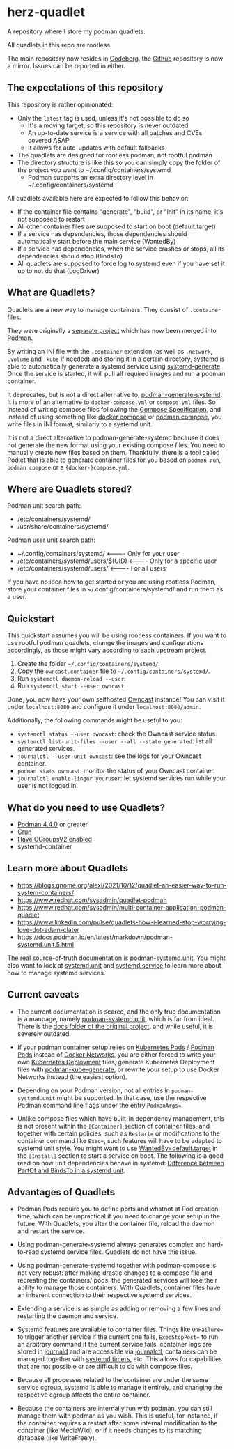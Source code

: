 # herz-quadlet
A repository where I store my podman quadlets.

All quadlets in this repo are rootless.

The main repository now resides in [Codeberg](https://codeberg.org/herzenschein/herz-quadlet),
the [Github](https://github.com/herzenschein/herz-quadlet) repository is now a mirror.
Issues can be reported in either.

## The expectations of this repository

This repository is rather opinionated:

* Only the `latest` tag is used, unless it's not possible to do so
  * It's a moving target, so this repository is never outdated
  * An up-to-date service is a service with all patches and CVEs covered ASAP
  * It allows for auto-updates with default fallbacks
* The quadlets are designed for rootless podman, not rootful podman
* The directory structure is like this so you can simply copy the folder of the project you want to ~/.config/containers/systemd
  * Podman supports an extra directory level in ~/.config/containers/systemd

All quadlets available here are expected to follow this behavior:

* If the container file contains "generate", "build", or "init" in its name, it's not supposed to restart
* All other container files are supposed to start on boot (default.target)
* If a service has dependencies, those dependencies should automatically start before the main service (WantedBy)
* If a service has dependencies, when the service crashes or stops, all its dependencies should stop (BindsTo)
* All quadlets are supposed to force log to systemd even if you have set it up to not do that (LogDriver)

## What are Quadlets?

Quadlets are a new way to manage containers. They consist of `.container` files.

They were originally a [separate project](https://github.com/containers/quadlet)
which has now been merged into [Podman](https://github.com/containers/podman).

By writing an INI file with the `.container` extension (as well as `.network`,
`.volume` and `.kube` if needed) and storing it in a certain directory,
[systemd](https://systemd.io/) is able to automatically generate a systemd
service using
[systemd-generate](https://www.freedesktop.org/software/systemd/man/systemd.generator.html).
Once the service is started, it will pull all required images and run a podman
container.

It deprecates, but is not a direct alternative to,
[podman-generate-systemd](https://docs.podman.io/en/latest/markdown/podman-generate-systemd.1.html).
It is more of an alternative to `docker-compose.yml` or `compose.yml` files.
So instead of writing compose files following the
[Compose Specification](https://compose-spec.io/),
and instead of using something like
[docker compose](https://docs.docker.com/compose/) or
[podman compose](https://github.com/containers/podman-compose),
you write files in INI format, similarly to a systemd unit.

It is not a direct alternative to podman-generate-systemd because it does not
generate the new format using your existing compose files. You need to manually
create new files based on them. Thankfully, there is a tool called
[Podlet](https://github.com/k9withabone/podlet) that is able to generate
container files for you based on `podman run`, `podman compose` or a
`{docker-}compose.yml`.

## Where are Quadlets stored?

Podman unit search path:

* /etc/containers/systemd/
* /usr/share/containers/systemd/

Podman user unit search path:

* ~/.config/containers/systemd/        <---- Only for your user
* /etc/containers/systemd/users/$(UID) <---- Only for a specific user
* /etc/containers/systemd/users/       <---- For all users

If you have no idea how to get started or you are using rootless Podman, store
your container files in ~/.config/containers/systemd/ and run them as a user.

## Quickstart

This quickstart assumes you will be using rootless containers. If you want to
use rootful podman quadlets, change the images and configurations accordingly,
as those might vary according to each upstream project.

1. Create the folder `~/.config/containers/systemd/`.
2. Copy the `owncast.container` file to `~/.config/containers/systemd/`.
3. Run `systemctl daemon-reload --user`.
4. Run `systemctl start --user owncast`.

Done, you now have your own selfhosted [Owncast](https://owncast.online/)
instance! You can visit it under `localhost:8080` and configure it under
`localhost:8080/admin`.

Additionally, the following commands might be useful to you:

* `systemctl status --user owncast`: check the Owncast service status.
* `systemctl list-unit-files --user --all --state generated`: list all
generated services.
* `journalctl --user-unit owncast`: see the logs for your Owncast container.
* `podman stats owncast`: monitor the status of your Owncast container.
* `journalctl enable-linger youruser`: let systemd services run while your
user is not logged in.

## What do you need to use Quadlets?

* [Podman 4.4.0](https://github.com/containers/podman/releases/tag/v4.4.0) or greater
* [Crun](https://github.com/containers/crun)
* [Have CGroupsV2 enabled](https://access.redhat.com/documentation/en-us/red_hat_enterprise_linux/8/html/managing_monitoring_and_updating_the_kernel/using-cgroups-v2-to-control-distribution-of-cpu-time-for-applications_managing-monitoring-and-updating-the-kernel#mounting-cgroups-v2_using-cgroups-v2-to-control-distribution-of-cpu-time-for-applications)
* systemd-container

## Learn more about Quadlets

* https://blogs.gnome.org/alexl/2021/10/12/quadlet-an-easier-way-to-run-system-containers/
* https://www.redhat.com/sysadmin/quadlet-podman
* https://www.redhat.com/sysadmin/multi-container-application-podman-quadlet
* https://www.linkedin.com/pulse/quadlets-how-i-learned-stop-worrying-love-dot-adam-clater
* https://docs.podman.io/en/latest/markdown/podman-systemd.unit.5.html

The real source-of-truth documentation is
[podman-systemd.unit](https://docs.podman.io/en/latest/markdown/podman-systemd.unit.5.html).
You might also want to look at
[systemd.unit](https://www.freedesktop.org/software/systemd/man/systemd.unit.html) and
[systemd.service](https://www.freedesktop.org/software/systemd/man/systemd.service.html)
to learn more about how to manage systemd services.

## Current caveats

* The current documentation is scarce, and the only true documentation is a
manpage, namely
[podman-systemd.unit](https://docs.podman.io/en/latest/markdown/podman-systemd.unit.5.html),
which is far from ideal. There is the
[docs folder of the original project](https://github.com/containers/quadlet/blob/main/docs/),
and while useful, it is severely outdated.

* If your podman container setup relies on
[Kubernetes Pods](https://kubernetes.io/docs/concepts/workloads/pods/) /
[Podman Pods](https://docs.podman.io/en/latest/markdown/podman-pod.1.html)
instead of [Docker Networks](https://docs.docker.com/network/), you are either
forced to write your own
[Kubernetes Deployment](https://kubernetes.io/docs/concepts/workloads/controllers/deployment/)
files, generate Kubernetes Deployment files with
[podman-kube-generate](https://docs.podman.io/en/latest/markdown/podman-kube-generate.1.html),
or rewrite your setup to use Docker Networks instead (the easiest option).

* Depending on your Podman version, not all entries in `podman-systemd.unit`
might be supported. In that case, use the respective Podman command line flags
under the entry `PodmanArgs=`.

* Unlike compose files which have built-in dependency management, this is not
present within the `[Container]` section of container files, and together with
certain policies, such as `Restart=` or modifications to the container command
like `Exec=`, such features will have to be adapted to systemd unit style.
You might want to use
[WantedBy=default.target](https://docs.podman.io/en/latest/markdown/podman-systemd.unit.5.html#enabling-unit-files)
in the `[Install]` section to start a service on boot.
The following is a good read on how unit dependencies behave in systemd:
[Difference between PartOf and BindsTo in a systemd unit](https://pychao.com/2021/02/24/difference-between-partof-and-bindsto-in-a-systemd-unit/).

## Advantages of Quadlets

* Podman Pods require you to define ports and whatnot at Pod creation time,
which can be unpractical if you need to change your setup in the future. With
Quadlets, you alter the container file, reload the daemon and restart the service.

* Using podman-generate-systemd always generates complex and hard-to-read
systemd service files. Quadlets do not have this issue.

* Using podman-generate-systemd together with podman-compose is not very robust:
after making drastic changes to a compose file and recreating the containers/
pods, the generated services will lose their ability to manage those containers.
With Quadlets, container files have an inherent connection to their respective
systemd services.

* Extending a service is as simple as adding or removing a few lines and
restarting the daemon and service.

* Systemd features are available to container files. Things like `OnFailure=`
to trigger another service if the current one fails, `ExecStopPost=` to run an
arbitrary command if the current service fails, container logs are stored in
[journald](https://www.freedesktop.org/software/systemd/man/systemd-journald.service.html)
and are accessible via
[journalctl](https://www.freedesktop.org/software/systemd/man/journalctl.html),
containers can be managed together with
[systemd timers](https://www.freedesktop.org/software/systemd/man/systemd.timer.html),
etc. This allows for capabilities that are not possible or are difficult to do
with compose files.

* Because all processes related to the container are under the same service
cgroup, systemd is able to manage it entirely, and changing the respective
cgroup affects the entire container.

* Because the containers are internally run with podman, you can still manage
them with podman as you wish. This is useful, for instance, if the container
requires a restart after some internal modification to the container (like
MediaWiki), or if it needs changes to its matching database (like WriteFreely).
